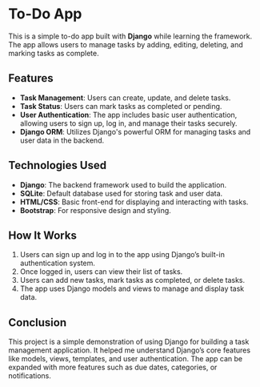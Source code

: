 

# To-Do App

This is a simple to-do app built with **Django** while learning the framework. The app allows users to manage tasks by adding, editing, deleting, and marking tasks as complete.

## Features

- **Task Management**: Users can create, update, and delete tasks.
- **Task Status**: Users can mark tasks as completed or pending.
- **User Authentication**: The app includes basic user authentication, allowing users to sign up, log in, and manage their tasks securely.
- **Django ORM**: Utilizes Django's powerful ORM for managing tasks and user data in the backend.

## Technologies Used

- **Django**: The backend framework used to build the application.
- **SQLite**: Default database used for storing task and user data.
- **HTML/CSS**: Basic front-end for displaying and interacting with tasks.
- **Bootstrap**: For responsive design and styling.

## How It Works

1. Users can sign up and log in to the app using Django’s built-in authentication system.
2. Once logged in, users can view their list of tasks.
3. Users can add new tasks, mark tasks as completed, or delete tasks.
4. The app uses Django models and views to manage and display task data.



## Conclusion

This project is a simple demonstration of using Django for building a task management application. It helped me understand Django’s core features like models, views, templates, and user authentication. The app can be expanded with more features such as due dates, categories, or notifications.

